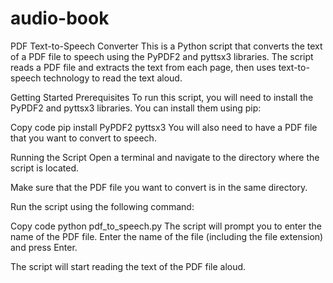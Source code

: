# audio-book

PDF Text-to-Speech Converter
This is a Python script that converts the text of a PDF file to speech using the PyPDF2 and pyttsx3 libraries. The script reads a PDF file and extracts the text from each page, then uses text-to-speech technology to read the text aloud.

Getting Started
Prerequisites
To run this script, you will need to install the PyPDF2 and pyttsx3 libraries. You can install them using pip:

Copy code
pip install PyPDF2 pyttsx3
You will also need to have a PDF file that you want to convert to speech.

Running the Script
Open a terminal and navigate to the directory where the script is located.

Make sure that the PDF file you want to convert is in the same directory.

Run the script using the following command:

Copy code
python pdf_to_speech.py
The script will prompt you to enter the name of the PDF file. Enter the name of the file (including the file extension) and press Enter.

The script will start reading the text of the PDF file aloud.
